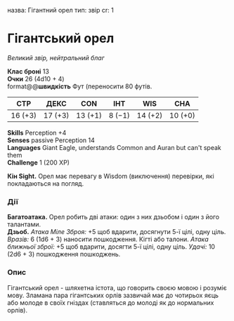назва: Гігантний орел тип: звір cr: 1

# Гігантський орел
_Великий звір, нейтральний благ_

**Клас броні** 13    
**Очки** 26 (4d10 + 4)    
format@@**швидкість** Фут (переносити 80 футів.

| СТР     | ДЕКС    | CON     | ІНТ    | WIS     | CHA     |
| ------- | ------- | ------- | ------ | ------- | ------- |
| 16 (+3) | 17 (+3) | 13 (+1) | 8 (−1) | 14 (+2) | 10 (+0) |

**Skills** Perception +4    
**Senses** passive Perception 14    
**Languages** Giant Eagle, understands Common and Auran but can't speak them    
**Challenge** 1 (200 XP)

**Кін Sight.** Орел має перевагу в Wisdom (виключення) перевірки, які покладаються на погляд.

### Дії
**Багатоатака.** Орел робить дві атаки: один з них дзьобом і один з його талантами.    
**Дзьоб.** _Атака Міле Зброя:_ +5 щоб вдарити, досягнути 5-ї цілі, одну ціль. _Вразів:_ 6 (1d6 + 3) наносити пошкодження. Кігті або талони. _Атака ближньої зброї:_ +5 щоб вдарити, досягти 5-ї цілі, одну ціль. _Удачі:_ 10 (2d6 + 3) пошкодження пошкоджень.

### Опис
Гігантський орел - шляхетна істота, що говорить своєю мовою і розуміє мову. Зламана пара гігантських орлів зазвичай має до чотирьох яєць або молоде в своїх гніздах (ставляться до молоді як до нормальних орлів). 